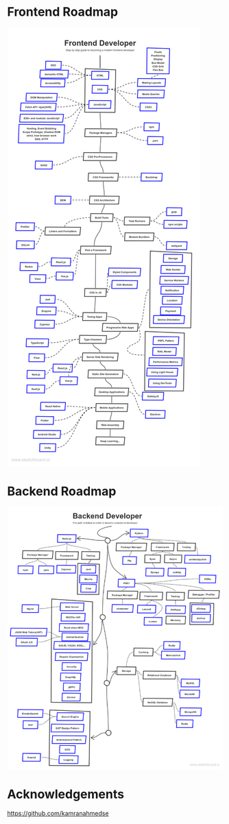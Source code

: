 # Frontend Roadmap
<img src="images/frontend.png" title="frontend">

# Backend Roadmap
<img src="images/backend.png" title="backend">

# Acknowledgements
https://github.com/kamranahmedse
